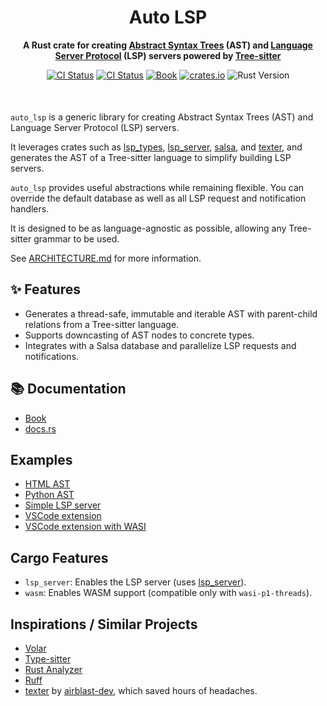 <div align="center" style="margin-bottom: 50px">
  <h1>Auto LSP</h1>
  <p>
    <strong>A Rust crate for creating <a href="https://en.wikipedia.org/wiki/Abstract_syntax_tree">Abstract Syntax Trees</a> (AST)
    and <a href="https://microsoft.github.io/language-server-protocol/">Language Server Protocol</a> (LSP) servers powered by <a href="https://tree-sitter.github.io/tree-sitter/">Tree-sitter</a></strong>
  </p>

  [![CI Status](https://github.com/adclz/auto-lsp/actions/workflows/codegen.yml/badge.svg)](https://github.com/adclz/auto-lsp/actions/workflows/codegen.yml/)
  [![CI Status](https://github.com/adclz/auto-lsp/actions/workflows/test-ast-native.yml/badge.svg)](https://github.com/adclz/auto-lsp/actions/workflows/test-ast-native.yml)
  [![Book](https://img.shields.io/badge/📚-book-blue)](https://adclz.github.io/auto-lsp/)
  [![crates.io](https://img.shields.io/crates/v/auto-lsp)](https://crates.io/crates/auto-lsp)
  ![Rust Version](https://img.shields.io/badge/rustc-1.83.0%2B-orange)
</div>

`auto_lsp` is a generic library for creating Abstract Syntax Trees (AST) and Language Server Protocol (LSP) servers.

It leverages crates such as [lsp_types](https://docs.rs/lsp-types/0.97/lsp_types/), [lsp_server](https://docs.rs/lsp-server/latest/lsp_server/), [salsa](https://docs.rs/salsa/latest/salsa/), and [texter](https://docs.rs/texter/latest/texter/), and generates the AST of a Tree-sitter language to simplify building LSP servers.

`auto_lsp` provides useful abstractions while remaining flexible. You can override the default database as well as all LSP request and notification handlers.

It is designed to be as language-agnostic as possible, allowing any Tree-sitter grammar to be used.

See [ARCHITECTURE.md](ARCHITECTURE.md) for more information.

## ✨ Features

- Generates a thread-safe, immutable and iterable AST with parent-child relations from a Tree-sitter language.
- Supports downcasting of AST nodes to concrete types.
- Integrates with a Salsa database and parallelize LSP requests and notifications.

## 📚 Documentation

- [Book](https://adclz.github.io/auto-lsp/)
- [docs.rs](https://docs.rs/auto-lsp)

## Examples

- [HTML AST](https://github.com/adclz/auto-lsp/tree/main/examples/ast-html)
- [Python AST](https://github.com/adclz/auto-lsp/tree/main/examples/ast-python)
- [Simple LSP server](https://github.com/adclz/auto-lsp/tree/main/examples/native)
- [VSCode extension](https://github.com/adclz/auto-lsp/tree/main/examples/vscode-native)
- [VSCode extension with WASI](https://github.com/adclz/auto-lsp/tree/main/examples/vscode-wasi)

## Cargo Features

- `lsp_server`: Enables the LSP server (uses [lsp_server](https://docs.rs/lsp-server/latest/lsp_server/)).
- `wasm`: Enables WASM support (compatible only with `wasi-p1-threads`).

## Inspirations / Similar Projects

- [Volar](https://volarjs.dev/)
- [Type-sitter](https://github.com/Jakobeha/type-sitter/)
- [Rust Analyzer](https://github.com/rust-lang/rust-analyzer)
- [Ruff](https://github.com/astral-sh/ruff)
- [texter](https://github.com/airblast-dev/texter) by [airblast-dev](https://github.com/airblast-dev), which saved hours of headaches.
